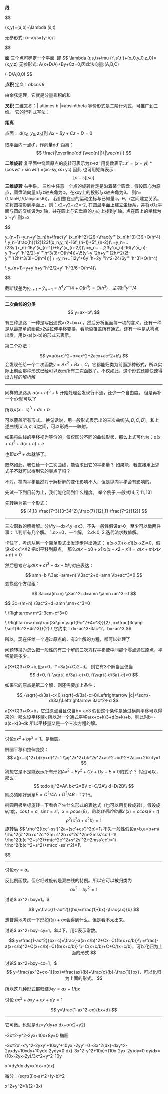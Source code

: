 **线**

$$

(x,y)=(a,b)+\lambda (s,t)

无参形式:
(x-a)/s=(y-b)/t

$$

**面**
三个点可确定一个平面.
即
$$
\lambda (r,s,t)+\mu (r',s',t')+(x_0,y_0,z_0)=(x,y,z)
无参形式:
A(x+D/A)+By+Cz=0,因此法向量:(A,B,C)

(-D/A,0,0)
$$

**点积**
定义：$a b \cos \theta$

由余弦定理，它就是分量乘积的和

**叉积**
二维叉积：| a\times b |=absin\theta
等价形式是二阶行列式，可推广到三维。
它的行列式写法：

**距离**

点面：
$d(x_0,y_0,z_0)$到 $Ax+By+Cz+D=0$

取平面内一点d'，作向量dd'
距离：
$$
\frac{|\overline{dd'}\vec{n}|}{|\vec{n}|}
$$



**二维旋转**
复平面中绕着原点的旋转可表示为z→z'
用复数表示: $z'=(x+yi) * (\cos wt+\sin wti)$ =(xc-sy,xs+yc)
因此,也可用矩阵表示:
$$
[c -s]
[s  c]
$$
**三维旋转**
右手系。
三维中任意一个点的旋转肯定是沿着某个圆盘，假设圆心为原点，圆盘法向量n与z轴夹角为φ，在xoy上的投影与x轴夹角为θ。
则n=(1,tanθ,1/(tanφcosθ))，
我们想在点的运动坐标与已知量φ，θ，r之间建立关系。
先将圆投影到平面上，则：x2+y2+z2=r2,
在圆盘平面上建立坐标系，并将xOz平面与圆的交线设为x'轴，并在圆上与它垂直的方向上找到y'轴。点在圆上的坐标为x'+y'i
则x=x'







$$

y_{n+1}=y_n+y'(x_n)h+\frac{y''(x_n)h^2}{2!}+\frac{y'''(x_n)h^3}{3!}+O(h^4)
\\
y_n+\frac{h}{12}(23f(x_n,y_n)-16f_{n-1}+5f_{n-2})\\
=y_n+..(23y'(x_n)-16y'(x_{n-1})+5y'(x_{n-2}))\\
=y_n+...[23y'(x_n)-16(y'(x_n)-y''h+y'''h^2/2!-y''''h^3/3!+O(h^4))+\\5(y'-y''2h+y'''(2h)^2/2!-y''''(2h)^3/3!+O(h^4))]
\\
=y_n+..[12y'+6y''h+2y'''h^2-24/6y''''h^3]+O(h^4)

\\
y_{n+1}=y+y'h+y''h^2/2+y'''h^3/6+O(h^4)\\


$$

截断误差为$y_{n+1}-\hat{y}_{n+1}=h^4y''''/4+O(h^4)=O(h^3)，主项h^4y''''/4$


---

**二次曲线的分类**
$$
y=ax+b\\
$$

有三种思路：一种是写出通式ax2+bx+c，然后分析里面每一项的含义。还有一种是从最简单的函数x2做拉伸平移变换，看能否覆盖所有通式。还有一种是从零点出发，用(x-a)(x-b)的形式去表示。


第二个办法：

$$
y=a(x+c)^2+b=ax^2+2acx+ac^2+b\\
$$
会发现任给一个二次函数$y=Ax^2+Bx+C$，它都能归类为前面那种形式，所以实际上前面那种形式已经可以表示所有二次函数了。不仅如此，这个形式还能快速得出方程的解析解


---

同样的思路从 $a(x+c)^3+b$ 开始处理会发现行不通，还少一个自由度。
但是再补一个$dx$就可以了

所以$a(x+c)^3+dx+b$ 

可以覆盖所有形式。
换句话说，用一般形式表示出的三次曲线$[A,B,C,D]$，和上述曲线$[a,b,c,d]$之间，可以形成一一映射。



如果将曲线的平移视为等价的，仅仅区分不同的曲线形状，那么上式可化为：$a(x+c)^3+d(x+c)+e$


也即$ax^3+dx$就够了。

既然如此，我任给一个三次曲线，能否求出它的平移量？
如果能，我直接用上述式子不就可以得到它的零点了吗？

不对。横向平移虽然对于解析解的变化影响不大，但是纵向平移会有影响的。


先试一下到目前为止，我们能化简到什么程度。
举个例子,一般式$[4,7,11,13]$


先转换为第一个形式：
$$
[4,13-\frac{7^3}{3^34^2},\frac{7}{12},11-\frac{7^2}{12}]
$$


---

三次函数的解析解。分析y=-dx-f,y=ax3，不失一般性假设a>0，至少可以做两件事：
    1.判断有几个解。
        1.d>=0，一个解。
        2.d<0,
    2.迭代法求数值解。


卡住了，考虑从另一个简单形式出发逐步得出通式：
a(x-x0)(x-x1)(x-x2)=0，假设x0<x1<X2
把x1平移到原点，
那么$a(x-x0+x1)x(x-x2+x1)=a(x+m)x(x+n)=0$

然后思考它与$a(x+c)^3+dx+b$的对应表达：

$$
amn=b
\\3ac=a(m+n)
\\3ac^2+d=amn
\\b+ac^3=0
$$
变换这个方程组：

$$
3ac=a(m+n)
\\3ac^2+d=amn
\\amn+ac^3=0
$$

$$
3c=(m+n)
\\3ac^2+d=amn
\\mn+c^3=0

\\ \Rightarrow m^2-3cm-c^3=0

\\ \Rightarrow m=\frac{3c\pm \sqrt{9c^2+4c^3}}{2}
,n=\frac{3c\mp \sqrt{9c^2+4c^3}}{2}
\\ 它约束：d=-ac^3-3ac^2，b=-ac^3
$$


所以，现在任给一个通过原点的、有3个解的方程，都可以处理了

问题转换为怎么把一般性的有三个解的三次方程平移使中间那个零点通过原点，平移量是多少。

a(X+C)3+dX+b,设a>0，f'=3a(x+C)2+d。
则它有3个解当且仅当
$$
d<0, f(-\sqrt{-d/3a}-c)>0, f(\sqrt{-d/3a}-c)<0
$$


如果它的原点是第二个解，则还需要加上条件：

$$
-\sqrt{-d/3a}-c<0,\sqrt{-d/3a}-c>0\Leftrightarrow |c|<\sqrt{-d/3a}\Leftrightarrow 3ac^2<-d
$$


a(X+C)3+dX+b，它过原点当且仅当b=-ac3
假设这个条件是通过横向平移可以得来的，那么设平移量k
所以对一个通式平移a(x+c+k)3+d(x+k)+b，则此时b=-a(c+k)3-dk
所以平移量又是一个三次方程的解。




---

讨论$ax^2+by^2=1$。是椭圆。

椭圆平移和拉伸变换：
$$
a(jx+c)^2+b(ky+d)^2=1
\\aj^2x^2+bk^2y^2+ac^2+bd^2+2ajcx+2bkdy=1
$$
猜想它是不是能表示所有形如$Ax^2+By^2+Cx+Dy+E=0$的式子？
假设可以，那么：
$$
todo
aj^2=A\\
bk^2=B\\
c=C/2A\\
d=D/2B\\
$$
则必须刚好满足$E=C^2/4A+D^2/4B-1$才行。


椭圆用极坐标旋转一下看会产生什么形式的表达式（也可以用复数旋转）。假设旋转t度，$\cos t=c',\sin t=s'$，$x=\rho\cos(\theta)，则旋转后的位置x'(x)=\rho cos(\theta+t)$
$$
\rho^2(c^2a+s^2b)=1
$$
旋转后
$$
\rho^2((cc'-ss')^2a+(sc'+cs')^2b)=1\\
不失一般性假设a>b,a=b+m\\
\rho^2(c'^2b+c^2c'^2m+s^2b+s^2s'^2m-2mss'cc')=1\\
\rho^2(b(c'^2+s^2)+m(c^2c'^2+s^2s'^2)-2mss'cc')=1\\
\rho^2(b(c'^2+s^2)+m(cc'-ss')^2)=1\\




$$

---

讨论$xy=a$。

反比例函数。但它经过旋转是双曲线的特例。所以它可以被归类为
$$
ax^2-by^2=1
$$

讨论$
ax^2+bxy=1。$

$$
y=\frac{(1-ax^2)}{bx}=\frac{1}{bx}-\frac{ax}{b}
$$

想普遍地考虑一下形如$f(x)+ax$会得到什么。但是看不太出来。


讨论$
ax^2+bxy+cy=1。$以下，用C表示常数。

$$
y=\frac{1-ax^2}{bx+c}=\frac{-a(x+c/b)^2+Cx+C}{b(x+c/b)}\\
=\frac{-a(x+c/b)^2+C(x+c/b)+C}{b(x+c/b)}
\\=C(x+c/b)+C+C/(x+c/b)，可以化归为上面的形式
$$



讨论$
ax^2+bxy+cx=1。$
$$
y=\frac{ax^2+cx-1}{bx}=\frac{ax}{b}+\frac{c}{b}-\frac{1}{bx}，可以化归为上面的形式。
$$

所以这几种形式都归结为$y=ax+1/bx$

讨论
$ax^2+bxy+cx+dy=1$


$$
y=\frac{1-ax^2-cx}{bx+d}
$$

---

它可微。也就是dz=y'dy+x'dx+o(x2+y2)

-3x^2-y^2-2yx+10x+8y=0 椭圆

-3x^2x'-x'y^2-2yxy'+10xy'+10yx'-2yy'=0
-3x^2(dx)-dxy^2-2yxdy+10xdy+10ydx-2ydy=0
dx(-3x^2-y^2+10y)+(10x-2yx-2y)dy=0
dy/dx=(10x-2yx-2y)/3x^2+y^2-10y

x'=dy/dx  dy=x'dx+o(dx)


微分：(sqrt(3)x-a)^2+(y-b)^2



x^2+y^2=1/(2+3x)

